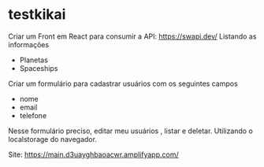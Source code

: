 # testkikai

Criar um Front em  React para consumir a
API: https://swapi.dev/
Listando as informações
- Planetas 
- Spaceships

Criar um formulário para cadastrar usuários com os seguintes campos
 - nome 
 - email 
 - telefone

Nesse formulário preciso, editar meu usuários , listar e deletar.
Utilizando o localstorage do navegador.

Site: https://main.d3uayghbaoacwr.amplifyapp.com/